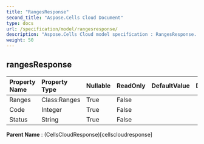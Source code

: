 ```yaml
---
title: "RangesResponse"
second_title: "Aspose.Cells Cloud Document"
type: docs
url: /specification/model/rangesresponse/
description: "Aspose.Cells Cloud model specification : RangesResponse. Effortlessly handle Excel and other spreadsheet documents with features like opening, generating, editing, splitting, merging, comparing, and converting."
weight: 50
---
```


## **rangesResponse**

 

| Property Name | Property Type | Nullable |  ReadOnly | DefaultValue | Description | 
| :- | :- | :- |:- |  :- | :- |
| Ranges | Class:Ranges | True |  False |  |  |  
| Code | Integer | True |  False |  |  |  
| Status | String | True |  False |  |  |  

**Parent Name** : (CellsCloudResponse)[cellscloudresponse]

